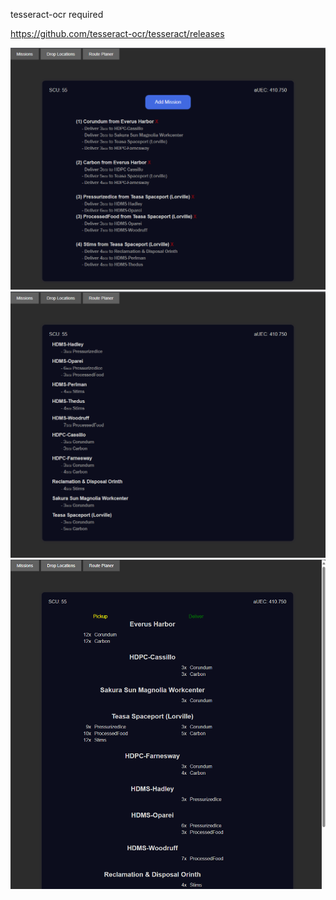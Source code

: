 tesseract-ocr required

https://github.com/tesseract-ocr/tesseract/releases

![Alt text](mission_1.png?raw=true "Missions")
![Alt text](mission_2.png?raw=true "Drop Locations")
![Alt text](mission_3.png?raw=true "Route Planer")
